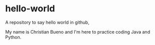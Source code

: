 # hello-world
A repository to say hello world in github,

My name is Christian Bueno and I'm here to practice coding Java and Python. 
